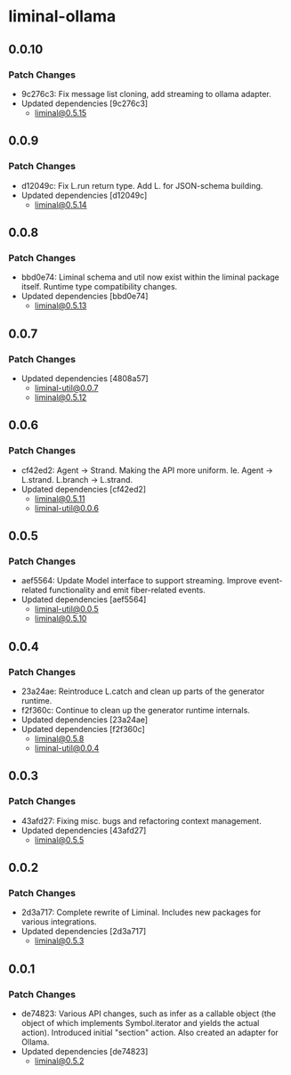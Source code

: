 # liminal-ollama

## 0.0.10

### Patch Changes

- 9c276c3: Fix message list cloning, add streaming to ollama adapter.
- Updated dependencies [9c276c3]
  - liminal@0.5.15

## 0.0.9

### Patch Changes

- d12049c: Fix L.run return type. Add L.<type> for JSON-schema building.
- Updated dependencies [d12049c]
  - liminal@0.5.14

## 0.0.8

### Patch Changes

- bbd0e74: Liminal schema and util now exist within the liminal package itself. Runtime type compatibility changes.
- Updated dependencies [bbd0e74]
  - liminal@0.5.13

## 0.0.7

### Patch Changes

- Updated dependencies [4808a57]
  - liminal-util@0.0.7
  - liminal@0.5.12

## 0.0.6

### Patch Changes

- cf42ed2: Agent -> Strand. Making the API more uniform. Ie. Agent -> L.strand. L.branch -> L.strand.
- Updated dependencies [cf42ed2]
  - liminal@0.5.11
  - liminal-util@0.0.6

## 0.0.5

### Patch Changes

- aef5564: Update Model interface to support streaming. Improve event-related functionality and emit fiber-related events.
- Updated dependencies [aef5564]
  - liminal-util@0.0.5
  - liminal@0.5.10

## 0.0.4

### Patch Changes

- 23a24ae: Reintroduce L.catch and clean up parts of the generator runtime.
- f2f360c: Continue to clean up the generator runtime internals.
- Updated dependencies [23a24ae]
- Updated dependencies [f2f360c]
  - liminal@0.5.8
  - liminal-util@0.0.4

## 0.0.3

### Patch Changes

- 43afd27: Fixing misc. bugs and refactoring context management.
- Updated dependencies [43afd27]
  - liminal@0.5.5

## 0.0.2

### Patch Changes

- 2d3a717: Complete rewrite of Liminal. Includes new packages for various integrations.
- Updated dependencies [2d3a717]
  - liminal@0.5.3

## 0.0.1

### Patch Changes

- de74823: Various API changes, such as infer as a callable object (the object of which implements Symbol.iterator and yields the actual action). Introduced initial "section" action. Also created an adapter for Ollama.
- Updated dependencies [de74823]
  - liminal@0.5.2
